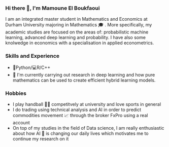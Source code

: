 ### Hi there 👋, I'm Mamoune El Boukfaoui
I am an integrated master student in Mathematics and Economics at Durham University majoring in Mathematics 🎓 . More specifically, my academic studies are focused on the areas of: probabilistic machine learning, advanced deep learning and probability.
I have also some knolwedge in economics with a specialisation in applied econometrics.

### Skills and Experience
- 🐍Python/💻R/C++
- 🔭 I'm currently carrying out research in deep learning and how pure mathematics can be used to create efficient hybrid learning models.

### Hobbies
- I play handball 🤾‍♂️ competitvely at university and love sports in general
- I do trading using technical analysis and AI in order to predict commodities movement 📈 through the broker FxPro using a real account  
- On top of my studies in the field of Data science, I am really enthusiastic about how AI 🤖 is changing our daily lives which motivates me to continue my research on it 




